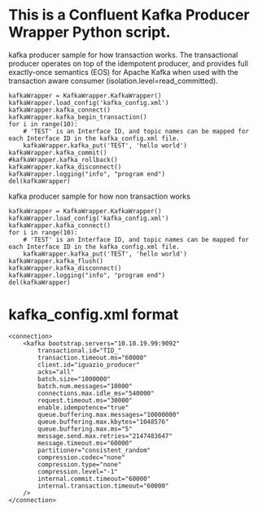 # This is a Confluent Kafka Producer Wrapper Python script.

kafka producer sample for how transaction works.
The transactional producer operates on top of the idempotent producer, and provides full exactly-once semantics (EOS)
    for Apache Kafka when used with the transaction aware consumer (isolation.level=read_committed).

    kafkaWrapper = KafkaWrapper.KafkaWrapper()
    kafkaWrapper.load_config('kafka_config.xml')
    kafkaWrapper.kafka_connect()
    kafkaWrapper.kafka_begin_transaction()
    for i in range(10):
        # 'TEST' is an Interface ID, and topic names can be mapped for each Interface ID in the kafka_config.xml file.
        kafkaWrapper.kafka_put('TEST', 'hello world')
    kafkaWrapper.kafka_commit()
    #kafkaWrapper.kafka_rollback()
    kafkaWrapper.kafka_disconnect()
    kafkaWrapper.logging("info", "program end")
    del(kafkaWrapper)


kafka producer sample for how non transaction works

    kafkaWrapper = KafkaWrapper.KafkaWrapper()
    kafkaWrapper.load_config('kafka_config.xml')
    kafkaWrapper.kafka_connect()
    for i in range(10):
        # 'TEST' is an Interface ID, and topic names can be mapped for each Interface ID in the kafka_config.xml file.
        kafkaWrapper.kafka_put('TEST', 'hello world')
    kafkaWrapper.kafka_flush()
    kafkaWrapper.kafka_disconnect()
    kafkaWrapper.logging("info", "program end")
    del(kafkaWrapper)


# kafka_config.xml format

<!-- basic config setting -->
<config>
	<!-- log setting -->
	<common>
		<logger path="./kafkaapi.log" file_size="10485760" count="10" level="info" data_dump="0" console_log="1"/>
	</common>
	<!-- connection setting -->
	<connection>
		<kafka bootstrap.servers="10.10.19.99:9092"
			transactional.id="TID_"
			transaction.timeout.ms="60000"
			client.id="iguazio_producer"
			internal.commit.timeout="60000"
			internal.transaction.timeout="60000"
		/>
	</connection>
	<!-- interface setting -->
	<interfaces>
		<interface intf_id="TEST" topic_name="test"/>
	</interfaces>
</config>

<!-- advanced config setting for connection/kafka -->
	<connection>
		<kafka bootstrap.servers="10.10.19.99:9092"
			transactional.id="TID_"
			transaction.timeout.ms="60000"
			client.id="iguazio_producer"
			acks="all"
			batch.size="1000000"
			batch.num.messages="10000"
			connections.max.idle_ms="540000"
			request.timeout.ms="30000"
			enable.idempotence="true"
			queue.buffering.max.messages="10000000"
			queue.buffering.max.kbytes="1048576"
			queue.buffering.max.ms="5"
			message.send.max.retries="2147483647"
			message.timeout.ms="60000"
			partitioner="consistent_random"
			compression.codec="none"
			compression.type="none"
			compression.level="-1"
			internal.commit.timeout="60000"
			internal.transaction.timeout="60000"
		/>
	</connection>